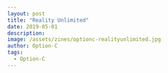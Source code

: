 ```yaml
---
layout: post
title: "Reality Unlimited"
date: 2019-05-01
description: 
image: /assets/zines/optionc-realityunlimited.jpg
author: Option-C
tags:
  - Option-C
---
```

